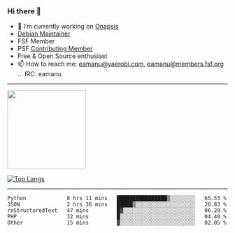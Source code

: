 ### Hi there 👋


- 🔭 I’m currently working on [Onapsis](http://onapsis.com)
- [Debian Maintainer](https://qa.debian.org/developer.php?login=eamanu%40yaerobi.com)
- FSF Member
- PSF [Contributing Member](https://www.python.org/psf/membership/#what-membership-classes-are-there)
- Free & Open Source enthusiast 
- 📫 How to reach me: eamanu@yaerobi.com, eamanu@members.fsf.org ... IRC: eamanu

---

<img height="180em" src="https://github-readme-stats.vercel.app/api?theme=dark&username=eamanu&show_icons=true&hide_border=true&&count_private=true&include_all_commits=true" />

[![Top Langs](https://github-readme-stats.vercel.app/api/top-langs/?theme=dark&username=eamanu&layout=compact)](https://github.com/anuraghazra/github-readme-stats)

---

<!--START_SECTION:waka-->
```text
Python             8 hrs 11 mins   ████████████████▒░░░░░░░░   65.53 % 
JSON               2 hrs 36 mins   █████▒░░░░░░░░░░░░░░░░░░░   20.83 % 
reStructuredText   47 mins         █▓░░░░░░░░░░░░░░░░░░░░░░░   06.29 % 
PHP                32 mins         █░░░░░░░░░░░░░░░░░░░░░░░░   04.40 % 
Other              15 mins         ▓░░░░░░░░░░░░░░░░░░░░░░░░   02.05 % 
```
<!--END_SECTION:waka-->
